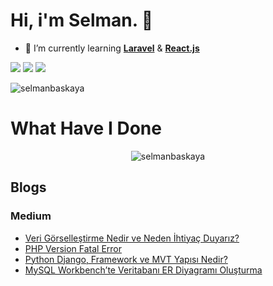 # Hi, i'm Selman. 👋

- 🌱 I’m currently learning **[Laravel](https://laravel.com/)** & **[React.js](https://reactjs.org/)**

[![](https://img.shields.io/badge/twitter-%231DA1F2.svg?&style=for-the-badge&logo=twitter&logoColor=white)](https://www.twitter.com/selmanbaskaya)
[![](https://img.shields.io/badge/linkedin-%230077B5.svg?&style=for-the-badge&logo=linkedin&logoColor=white)](https://www.linkedin.com/in/selmanbaskaya/)
[![](https://img.shields.io/badge/medium-%2312100E.svg?&style=for-the-badge&logo=medium&logoColor=white)](https://medium.com/@selmanbaskaya)

<p align="left"> <img src="https://komarev.com/ghpvc/?username=selmanbaskaya" alt="selmanbaskaya" /> </p>


# What Have I Done
<p align="center"> <img src="https://github-readme-stats.vercel.app/api?username=selmanbaskaya&show_icons=true" alt="selmanbaskaya" /> </p> 

## Blogs

### Medium
* [Veri Görselleştirme Nedir ve Neden İhtiyaç Duyarız?](https://medium.com/i̇yi-programlama/veri-görselleştirme-nedir-ve-neden-i̇htiyaç-duyarız-97825c35b9a6)
* [PHP Version Fatal Error](https://medium.com/i̇yi-programlama/php-versiyonu-ölümcül-hatasından-kurtulmak-php-version-fatal-error-2d121e106ed3)
* [Python Django, Framework ve MVT Yapısı Nedir?](https://medium.com/i̇yi-programlama/python-django-framework-ve-mvt-yapısı-nedir-4ea44e9e1186)
* [MySQL Workbench’te Veritabanı ER Diyagramı Oluşturma](https://medium.com/i̇yi-programlama/mysql-workbenchte-veritabanı-er-diyagramı-oluşturma-97b98e18eb7c)
